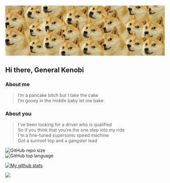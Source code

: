 ![Cover of my profile](https://github.com/CavaiNice/CavaiNice/blob/master/cover_page_gh.jpg)
## Hi there, General Kenobi


### About me
>I’m a pancake bitch but I take the cake  
I’m gooey in the middle baby let me bake


### About you
>I've been looking for a driver who is qualified  
So if you think that you're the one step into my ride  
I'm a fine-tuned supersonic speed machine  
Got a sunroof top and a gangster lead  


![GitHub repo size](https://img.shields.io/github/repo-size/CavaiNice/CavaiNice?style=social)<br>
![GitHub top language](https://img.shields.io/github/languages/top/CavaiNice/CavaiNice?style=social)<br>


[![My github stats](https://github-readme-stats.vercel.app/api?username=CavaiNice&theme=ayu-mirage)](https://github.com/CavaiNice/github-readme-stats)  


<div align ="left"><img src="https://render.githubusercontent.com/render/math?math=\huge%20Motivation%20=%20\frac%20{Expectancy%20*%20Value}{Impulsiveness%20*%20Delay}"></div>

